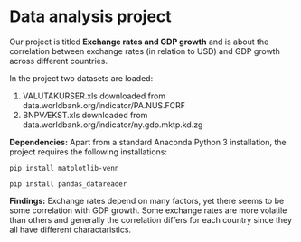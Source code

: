 # Data analysis project

Our project is titled **Exchange rates and GDP growth** and is about the correlation between exchange rates (in relation to USD) and GDP growth across different countries.

In the project two datasets are loaded:

1. VALUTAKURSER.xls downloaded from data.worldbank.org/indicator/PA.NUS.FCRF
1. BNPVÆKST.xls downloaded from data.worldbank.org/indicator/ny.gdp.mktp.kd.zg

**Dependencies:** Apart from a standard Anaconda Python 3 installation, the project requires the following installations:

``pip install matplotlib-venn``

``pip install pandas_datareader``


**Findings:**
Exchange rates depend on many factors, yet there seems to be some correlation with GDP growth. Some exchange rates are more volatile than others and generally the correlation differs for each country since they all have different charactaristics. 